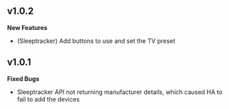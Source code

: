## v1.0.2

**New Features**

- (Sleeptracker) Add buttons to use and set the TV preset

## v1.0.1

**Fixed Bugs**

- Sleeptracker API not returning manufacturer details, which caused HA to fail to add the devices
